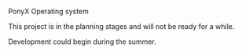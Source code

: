 PonyX Operating system

This project is in the planning stages and will not be ready for a while.

Development could begin during the summer.

